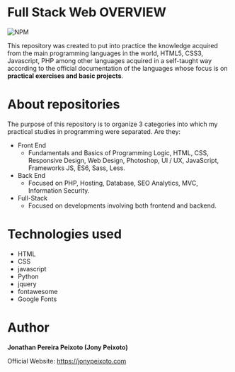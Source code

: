 # Full Stack Web OVERVIEW
![NPM](https://img.shields.io/npm/l/react)

This repository was created to put into practice the knowledge acquired from the main programming languages in the world, HTML5, CSS3, Javascript, PHP among other languages acquired in a self-taught way according to the official documentation of the languages whose focus is on <b> practical exercises and basic projects</b>.

# About repositories

The purpose of this repository is to organize 3 categories into which my practical studies in programming were separated. Are they:

* Front End
   * Fundamentals and Basics of Programming Logic, HTML, CSS, Responsive Design, Web Design, Photoshop, UI / UX, JavaScript, Frameworks JS, ES6, Sass, Less.
* Back End
   * Focused on PHP, Hosting, Database, SEO Analytics, MVC, Information Security.
* Full-Stack
   * Focused on developments involving both frontend and backend.

# Technologies used

* HTML
* CSS
* javascript
* Python
* jquery
* fontawesome
* Google Fonts

# Author
<b>Jonathan Pereira Peixoto (Jony Peixoto)</b>

Official Website: https://jonypeixoto.com





